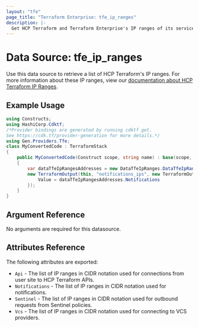 ```yaml
---
layout: "tfe"
page_title: "Terraform Enterprise: tfe_ip_ranges"
description: |-
  Get HCP Terraform and Terraform Enterprise's IP ranges of its services
---
```


# Data Source: tfe_ip_ranges

Use this data source to retrieve a list of HCP Terraform's IP ranges. For more information about these IP ranges, view our [documentation about HCP Terraform IP Ranges](https://developer.hashicorp.com/terraform/cloud-docs/architectural-details/ip-ranges).

## Example Usage

```csharp
using Constructs;
using HashiCorp.Cdktf;
/*Provider bindings are generated by running cdktf get.
See https://cdk.tf/provider-generation for more details.*/
using Gen.Providers.Tfe;
class MyConvertedCode : TerraformStack
{
    public MyConvertedCode(Construct scope, string name) : base(scope, name)
    {
        var dataTfeIpRangesAddresses = new DataTfeIpRanges.DataTfeIpRanges(this, "addresses", new DataTfeIpRangesConfig { });
        new TerraformOutput(this, "notifications_ips", new TerraformOutputConfig {
            Value = dataTfeIpRangesAddresses.Notifications
        });
    }
}
```

## Argument Reference

No arguments are required for this datasource.

## Attributes Reference

The following attributes are exported:

* `Api` - The list of IP ranges in CIDR notation used for connections from user site to HCP Terraform APIs.
* `Notifications` - The list of IP ranges in CIDR notation used for notifications.
* `Sentinel` - The list of IP ranges in CIDR notation used for outbound requests from Sentinel policies.
* `Vcs` - The list of IP ranges in CIDR notation used for connecting to VCS providers.


<!-- cache-key: cdktf-0.17.0-pre.15 input-a34895b98b3769147c0512ab50d1c1788daf43f5ff3206286266831c516fc66b -->